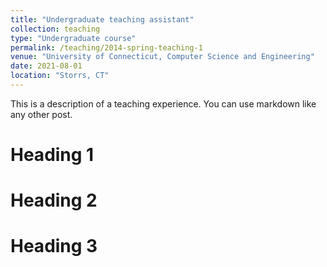 ```yaml
---
title: "Undergraduate teaching assistant"
collection: teaching
type: "Undergraduate course"
permalink: /teaching/2014-spring-teaching-1
venue: "University of Connecticut, Computer Science and Engineering"
date: 2021-08-01
location: "Storrs, CT"
---
```


This is a description of a teaching experience. You can use markdown like any other post.

Heading 1
======

Heading 2
======

Heading 3
======
